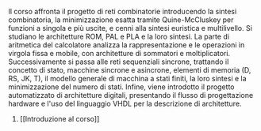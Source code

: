 Il corso affronta il progetto di reti combinatorie introducendo la sintesi combinatoria, la minimizzazione esatta tramite Quine-McCluskey per funzioni a singola e più uscite, e cenni alla sintesi euristica e multilivello. Si studiano le architetture ROM, PAL e PLA e la loro sintesi. La parte di aritmetica del calcolatore analizza la rappresentazione e le operazioni in virgola fissa e mobile, con architetture di sommatori e moltiplicatori. Successivamente si passa alle reti sequenziali sincrone, trattando il concetto di stato, macchine sincrone e asincrone, elementi di memoria (D, RS, JK, T), il modello generale di macchina a stati finiti, la loro sintesi e la minimizzazione del numero di stati. Infine, viene introdotto il progetto automatizzato di architetture digitali, presentando il flusso di progettazione hardware e l'uso del linguaggio VHDL per la descrizione di architetture.

1. [[Introduzione al corso]]
